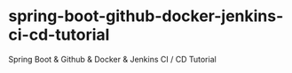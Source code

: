 # spring-boot-github-docker-jenkins-ci-cd-tutorial
Spring Boot &amp; Github &amp; Docker &amp; Jenkins CI / CD Tutorial
